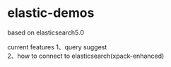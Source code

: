 # elastic-demos
based on elasticsearch5.0

current features
1、query suggest  
2、how to connect to elasticsearch(xpack-enhanced)
